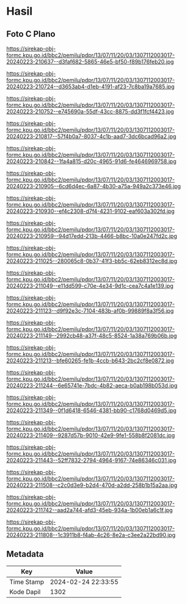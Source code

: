 # Hasil

## Foto C Plano

https://sirekap-obj-formc.kpu.go.id/bbc2/pemilu/pdpr/13/07/11/20/03/1307112003017-20240223-210637--d3faf682-5865-46e5-bf50-f89b176feb20.jpg

https://sirekap-obj-formc.kpu.go.id/bbc2/pemilu/pdpr/13/07/11/20/03/1307112003017-20240223-210724--d3653ab4-d1eb-4191-af23-7c8ba19a7685.jpg

https://sirekap-obj-formc.kpu.go.id/bbc2/pemilu/pdpr/13/07/11/20/03/1307112003017-20240223-210752--e745690a-55df-43cc-8875-dd3f1fcf4423.jpg

https://sirekap-obj-formc.kpu.go.id/bbc2/pemilu/pdpr/13/07/11/20/03/1307112003017-20240223-210817--57f4b0a7-8037-4c1b-aad7-3dc6bcad96a2.jpg

https://sirekap-obj-formc.kpu.go.id/bbc2/pemilu/pdpr/13/07/11/20/03/1307112003017-20240223-210842--1fa4a815-d20c-4965-91d6-fe4646969758.jpg

https://sirekap-obj-formc.kpu.go.id/bbc2/pemilu/pdpr/13/07/11/20/03/1307112003017-20240223-210905--6cd6d4ec-6a87-4b30-a75a-949a2c373e46.jpg

https://sirekap-obj-formc.kpu.go.id/bbc2/pemilu/pdpr/13/07/11/20/03/1307112003017-20240223-210930--ef4c2308-d7f4-4231-9102-eaf603a302fd.jpg

https://sirekap-obj-formc.kpu.go.id/bbc2/pemilu/pdpr/13/07/11/20/03/1307112003017-20240223-210959--94d17edd-213b-4466-b8bc-10a0e247fd2c.jpg

https://sirekap-obj-formc.kpu.go.id/bbc2/pemilu/pdpr/13/07/11/20/03/1307112003017-20240223-211025--280065c8-0b37-41f3-bb5c-62eb8312ec8d.jpg

https://sirekap-obj-formc.kpu.go.id/bbc2/pemilu/pdpr/13/07/11/20/03/1307112003017-20240223-211049--e11dd599-c70e-4e34-9d1c-cea7c4a1e139.jpg

https://sirekap-obj-formc.kpu.go.id/bbc2/pemilu/pdpr/13/07/11/20/03/1307112003017-20240223-211123--d9f92e3c-7104-483b-af0b-99889f8a3f56.jpg

https://sirekap-obj-formc.kpu.go.id/bbc2/pemilu/pdpr/13/07/11/20/03/1307112003017-20240223-211149--2992cb48-a37f-48c5-8524-1a38a769b06b.jpg

https://sirekap-obj-formc.kpu.go.id/bbc2/pemilu/pdpr/13/07/11/20/03/1307112003017-20240223-211213--bfe60265-fe1b-4ccb-b643-2bc2cf8e0872.jpg

https://sirekap-obj-formc.kpu.go.id/bbc2/pemilu/pdpr/13/07/11/20/03/1307112003017-20240223-211244--6e65741e-7bdc-4b82-aeca-b0ab198b053d.jpg

https://sirekap-obj-formc.kpu.go.id/bbc2/pemilu/pdpr/13/07/11/20/03/1307112003017-20240223-211349--0f1d6418-6546-4381-bb90-c1768d0469d5.jpg

https://sirekap-obj-formc.kpu.go.id/bbc2/pemilu/pdpr/13/07/11/20/03/1307112003017-20240223-211409--9287d57b-9010-42e9-9fe1-558b8f2081dc.jpg

https://sirekap-obj-formc.kpu.go.id/bbc2/pemilu/pdpr/13/07/11/20/03/1307112003017-20240223-211443--52ff7832-2794-4964-9167-74e86346c031.jpg

https://sirekap-obj-formc.kpu.go.id/bbc2/pemilu/pdpr/13/07/11/20/03/1307112003017-20240223-211508--c2c0d3e9-b2d4-470d-a2dd-258b1b15a2aa.jpg

https://sirekap-obj-formc.kpu.go.id/bbc2/pemilu/pdpr/13/07/11/20/03/1307112003017-20240223-211742--aad2a744-afd3-45eb-934a-1b00eb1a6c1f.jpg

https://sirekap-obj-formc.kpu.go.id/bbc2/pemilu/pdpr/13/07/11/20/03/1307112003017-20240223-211808--1c3911b8-f4ab-4c26-8e2a-c3ee2a22bd90.jpg


## Metadata

| Key        | Value               |
| ---------- | ------------------- |
| Time Stamp | 2024-02-24 22:33:55 |
| Kode Dapil | 1302                |



